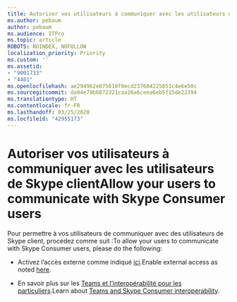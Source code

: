 ```yaml
---
title: Autoriser vos utilisateurs à communiquer avec les utilisateurs de Skype client
ms.author: pebaum
author: pebaum
ms.audience: ITPro
ms.topic: article
ROBOTS: NOINDEX, NOFOLLOW
localization_priority: Priority
ms.custom: ''
ms.assetid:
- "9001733"
- "4401"
ms.openlocfilehash: ae294962e075610f0ecd237684225851c4e6e50c
ms.sourcegitcommit: da04e79b6072321caa16a6ceea6eb5f15de22394
ms.translationtype: HT
ms.contentlocale: fr-FR
ms.lasthandoff: 03/25/2020
ms.locfileid: "42955173"
---
```

# <a name="allow-your-users-to-communicate-with-skype-consumer-users"></a><span data-ttu-id="8f02f-102">Autoriser vos utilisateurs à communiquer avec les utilisateurs de Skype client</span><span class="sxs-lookup"><span data-stu-id="8f02f-102">Allow your users to communicate with Skype Consumer users</span></span>

<span data-ttu-id="8f02f-103">Pour permettre à vos utilisateurs de communiquer avec des utilisateurs de Skype client, procédez comme suit :</span><span class="sxs-lookup"><span data-stu-id="8f02f-103">To allow your users to communicate with Skype Consumer users, please do the following:</span></span>

- <span data-ttu-id="8f02f-104">Activez l’accès externe comme indiqué [ici](https://docs.microsoft.com/microsoftteams/manage-external-access#allow-or-block-domains).</span><span class="sxs-lookup"><span data-stu-id="8f02f-104">Enable external access as noted [here](https://docs.microsoft.com/microsoftteams/manage-external-access#allow-or-block-domains).</span></span>

- <span data-ttu-id="8f02f-105">En savoir plus sur les [Teams et l’interopérabilité pour les particuliers](https://docs.microsoft.com/microsoftteams/teams-skype-interop).</span><span class="sxs-lookup"><span data-stu-id="8f02f-105">Learn about [Teams and Skype Consumer interoperability](https://docs.microsoft.com/microsoftteams/teams-skype-interop).</span></span>

